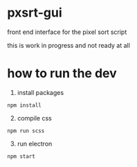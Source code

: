 # pxsrt-gui
front end interface for the pixel sort script

this is work in progress and not ready at all

# how to run the dev 


1. install packages

`npm install`

2. compile css

`npm run scss`

3. run electron

`npm start` 
